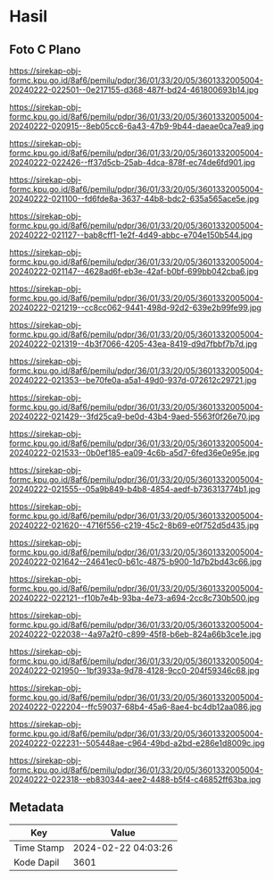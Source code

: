 # Hasil

## Foto C Plano

https://sirekap-obj-formc.kpu.go.id/8af6/pemilu/pdpr/36/01/33/20/05/3601332005004-20240222-022501--0e217155-d368-487f-bd24-461800693b14.jpg

https://sirekap-obj-formc.kpu.go.id/8af6/pemilu/pdpr/36/01/33/20/05/3601332005004-20240222-020915--8eb05cc6-6a43-47b9-9b44-daeae0ca7ea9.jpg

https://sirekap-obj-formc.kpu.go.id/8af6/pemilu/pdpr/36/01/33/20/05/3601332005004-20240222-022426--ff37d5cb-25ab-4dca-878f-ec74de6fd901.jpg

https://sirekap-obj-formc.kpu.go.id/8af6/pemilu/pdpr/36/01/33/20/05/3601332005004-20240222-021100--fd6fde8a-3637-44b8-bdc2-635a565ace5e.jpg

https://sirekap-obj-formc.kpu.go.id/8af6/pemilu/pdpr/36/01/33/20/05/3601332005004-20240222-021127--bab8cff1-1e2f-4d49-abbc-e704e150b544.jpg

https://sirekap-obj-formc.kpu.go.id/8af6/pemilu/pdpr/36/01/33/20/05/3601332005004-20240222-021147--4628ad6f-eb3e-42af-b0bf-699bb042cba6.jpg

https://sirekap-obj-formc.kpu.go.id/8af6/pemilu/pdpr/36/01/33/20/05/3601332005004-20240222-021219--cc8cc062-9441-498d-92d2-639e2b99fe99.jpg

https://sirekap-obj-formc.kpu.go.id/8af6/pemilu/pdpr/36/01/33/20/05/3601332005004-20240222-021319--4b3f7066-4205-43ea-8419-d9d7fbbf7b7d.jpg

https://sirekap-obj-formc.kpu.go.id/8af6/pemilu/pdpr/36/01/33/20/05/3601332005004-20240222-021353--be70fe0a-a5a1-49d0-937d-072612c29721.jpg

https://sirekap-obj-formc.kpu.go.id/8af6/pemilu/pdpr/36/01/33/20/05/3601332005004-20240222-021429--3fd25ca9-be0d-43b4-9aed-5563f0f26e70.jpg

https://sirekap-obj-formc.kpu.go.id/8af6/pemilu/pdpr/36/01/33/20/05/3601332005004-20240222-021533--0b0ef185-ea09-4c6b-a5d7-6fed36e0e95e.jpg

https://sirekap-obj-formc.kpu.go.id/8af6/pemilu/pdpr/36/01/33/20/05/3601332005004-20240222-021555--05a9b849-b4b8-4854-aedf-b736313774b1.jpg

https://sirekap-obj-formc.kpu.go.id/8af6/pemilu/pdpr/36/01/33/20/05/3601332005004-20240222-021620--4716f556-c219-45c2-8b69-e0f752d5d435.jpg

https://sirekap-obj-formc.kpu.go.id/8af6/pemilu/pdpr/36/01/33/20/05/3601332005004-20240222-021642--24641ec0-b61c-4875-b900-1d7b2bd43c66.jpg

https://sirekap-obj-formc.kpu.go.id/8af6/pemilu/pdpr/36/01/33/20/05/3601332005004-20240222-022121--f10b7e4b-93ba-4e73-a694-2cc8c730b500.jpg

https://sirekap-obj-formc.kpu.go.id/8af6/pemilu/pdpr/36/01/33/20/05/3601332005004-20240222-022038--4a97a2f0-c899-45f8-b6eb-824a66b3ce1e.jpg

https://sirekap-obj-formc.kpu.go.id/8af6/pemilu/pdpr/36/01/33/20/05/3601332005004-20240222-021950--1bf3933a-9d78-4128-9cc0-204f59346c68.jpg

https://sirekap-obj-formc.kpu.go.id/8af6/pemilu/pdpr/36/01/33/20/05/3601332005004-20240222-022204--ffc59037-68b4-45a6-8ae4-bc4db12aa086.jpg

https://sirekap-obj-formc.kpu.go.id/8af6/pemilu/pdpr/36/01/33/20/05/3601332005004-20240222-022231--505448ae-c964-49bd-a2bd-e286e1d8009c.jpg

https://sirekap-obj-formc.kpu.go.id/8af6/pemilu/pdpr/36/01/33/20/05/3601332005004-20240222-022318--eb830344-aee2-4488-b5f4-c46852ff63ba.jpg


## Metadata

| Key        | Value               |
| ---------- | ------------------- |
| Time Stamp | 2024-02-22 04:03:26 |
| Kode Dapil | 3601                |



